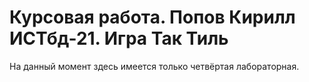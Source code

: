 # Курсовая работа. Попов Кирилл ИСТбд-21. Игра Так Тиль

На данный момент здесь имеется только четвёртая лабораторная.
 
